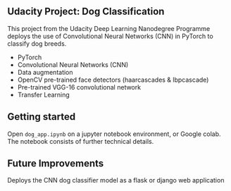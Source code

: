 ## Udacity Project: Dog Classification
This project from the Udacity Deep Learning Nanodegree Programme deploys the use of Convolutional Neural Networks (CNN) in PyTorch to classify dog breeds.

- PyTorch
- Convolutional Neural Networks (CNN)
- Data augmentation
- OpenCV pre-trained face detectors (haarcascades & lbpcascade)
- Pre-trained VGG-16 convolutional network
- Transfer Learning

## Getting started
Open `dog_app.ipynb` on a jupyter notebook environment, or Google colab. The notebook consists of further technical details.

## Future Improvements
Deploys the CNN dog classifier model as a flask or django web application 
